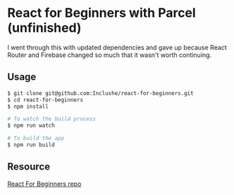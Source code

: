 # React for Beginners with Parcel (unfinished)

I went through this with updated dependencies and gave up because React Router and Firebase changed so much that it wasn't worth continuing.

## Usage

```bash
$ git clone git@github.com:Inclushe/react-for-beginners.git
$ cd react-for-beginners
$ npm install

# To watch the build process
$ npm run watch

# To build the app
$ npm run build
```

## Resource

[React For Beginners repo](https://github.com/wesbos/React-For-Beginners-Starter-Files/)